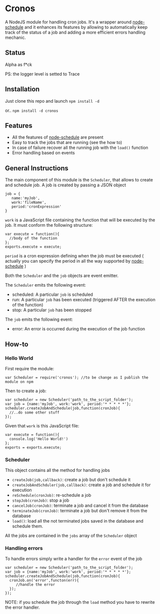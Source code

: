 Cronos
======
A NodeJS module for handling cron jobs.
It's a wrapper around [node-schedule](https://github.com/mattpat/node-schedule) and it enhances its features by allowing
to automatically keep track of the status of a job and adding a more efficient errors handling mechanic.

Status
------
Alpha as f*ck

PS: the logger level is setted to Trace

Installation
------------
Just clone this repo and launch
   `npm install -d`
   
or..
   `npm install -d cronos`
   

Features
-------
* All the features of [node-schedule](https://github.com/mattpat/node-schedule) are present
* Easy to track the jobs that are running (see the how to)
* In case of failure recover all the running job with the `load()` function
* Error handling based on events

General Instructions
--------------------
The main component of this module is the `Scheduler`, that allows to create and schedule job.
A job is created by passing a JSON object 

    job = {
       name:'myJob',
       work:'fileName',
       period:'cronExpression'
    }

`work` is a JavaScript file containing the function that will be executed by the job. It must conform the following structure:

    var execute = function(){
      //body of the function
    };
    exports.execute = execute;

`period` is a cron expression defining when the job must be executed ( actually you can specify the period in all the way
supported by [node-schedule](https://github.com/mattpat/node-schedule) )

Both the `Scheduler` and the `job` objects are event emitter.

The `Scheduler` emits the following event:
* scheduled: A particular `job` is scheduled
* run: A particular `job` has been executed (triggered AFTER the execution of the function)
* stop: A particular `job` has been stopped

The `job` emits the following event:
* error: An error is occurred during the execution of the job function


How-to
-------

### Hello World

First require the module:

    var Scheduler = require('cronos'); //to be change as I publish the module on npm
    
Then to create a job:
    
    var scheduler = new Scheduler('path_to_the_script_folder');
    var job = {name:'myJob', work:'work', period:'* * * * *'};
    scheduler.createJobAndSchedule(job,function(cronJob){
      //..do some other stuff
    });
    
Given that `work` is this JavaScript file:

    var execute = function(){
      console.log('Hello World!')
    };
    exports = exports.execute;
    
### Scheduler

This object contains all the method for handling jobs

* `createJob(job,callback)`: create a job but don't schedule it
* `createJobAndSchduler(job,callback)`: create a job and schedule it for execution
* `reSchedule(cronJob)`: re-schedule a job
* `stopJob(cronJob)`: stop a job
* `cancelJob(cronJob)`: terminate a job and cancel it from the database
* `terminateJob(cronJob)`: terminate a job but don't remove it from the database
* `load()`: load all the not terminated jobs saved in the database and schedule them.

All the jobs are contained in the `jobs` array of the `Scheduler` object

### Handling errors

To handle errors simply write a handler for the `error` event of the job

    var scheduler = new Scheduler('path_to_the_script_folder');
    var job = {name:'myJob', work:'work', period:'* * * * *'};
    scheduler.createJobAndSchedule(job,function(cronJob){
      cronJob.on('error',functon(err){
         //handle the error
      });
    });

NOTE: if you schedule the job through the `load` method you have to rewrite the error handler.
    


